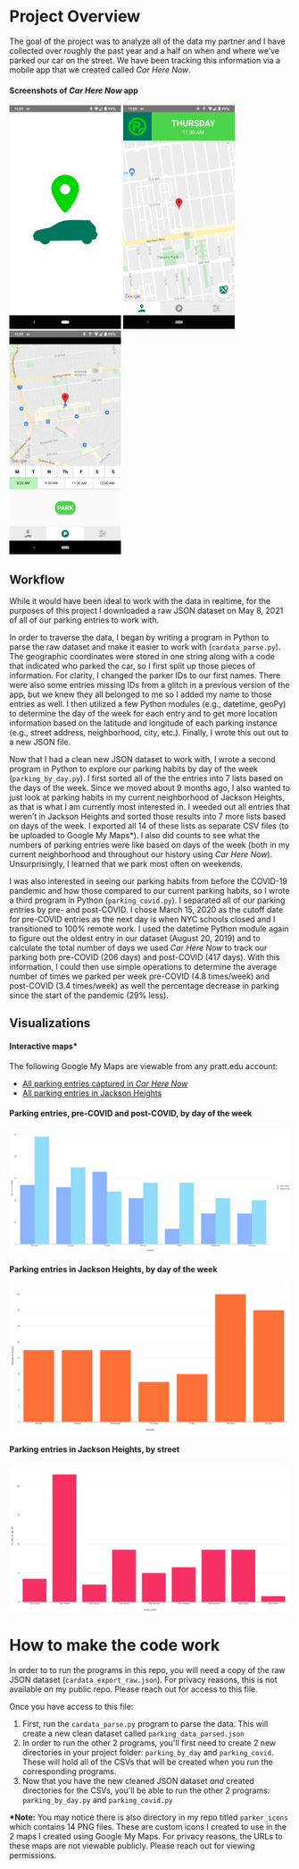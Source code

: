 # Project Overview
The goal of the project was to analyze all of the data my partner and I have collected over roughly the past year and a half on when and where we’ve parked our car on the street. We have been tracking this information via a mobile app that we created called _Car Here Now_.

#### Screenshots of _Car Here Now_ app
<img src="assets/images/car-her-now_opening-screen.png" width="200">     <img src="assets/images/car-here-now_current-spot.png" width="200">     <img src="assets/images/car-here-now_park.png" width="200">

## Workflow
While it would have been ideal to work with the data in realtime, for the purposes of this project I downloaded a raw JSON dataset on May 8, 2021 of all of our parking entries to work with.

In order to traverse the data, I began by writing a program in Python to parse the raw dataset and make it easier to work with (`cardata_parse.py`). The geographic coordinates were stored in one string along with a code that indicated who parked the car, so I first split up those pieces of information. For clarity, I changed the parker IDs to our first names. There were also some entries missing IDs from a glitch in a previous version of the app, but we knew they all belonged to me so I added my name to those entries as well. I then utilized a few Python modules (e.g., datetime, geoPy) to determine the day of the week for each entry and to get more location information based on the latitude and longitude of each parking instance (e.g., street address, neighborhood, city, etc.). Finally, I wrote this out out to a new JSON file.

Now that I had a clean new JSON dataset to work with, I wrote a second program in Python to explore our parking habits by day of the week (`parking_by_day.py`). I first sorted all of the the entries into 7 lists based on the days of the week. Since we moved about 9 months ago, I also wanted to just look at parking habits in my current neighborhood of Jackson Heights, as that is what I am currently most interested in. I weeded out all entries that weren’t in Jackson Heights and sorted those results into 7 more lists based on days of the week. I exported all 14 of these lists as separate CSV files (to be uploaded to Google My Maps\*). I also did counts to see what the numbers of parking entries were like based on days of the week (both in my current neighborhood and throughout our history using _Car Here Now_). Unsurprisingly, I learned that we park most often on weekends.

I was also interested in seeing our parking habits from before the COVID-19 pandemic and how those compared to our current parking habits, so I wrote a third program in Python (`parking_covid.py`). I separated all of our parking entries by pre- and post-COVID. I chose March 15, 2020 as the cutoff date for pre-COVID entries as the next day is when NYC schools closed and I transitioned to 100% remote work. I used the datetime Python module again to figure out the oldest entry in our dataset (August 20, 2019) and to calculate the total number of days we used _Car Here Now_ to track our parking both pre-COVID (206 days) and post-COVID (417 days). With this information, I could then use simple operations to determine the average number of times we parked per week pre-COVID (4.8 times/week) and post-COVID (3.4 times/week) as well the percentage decrease in parking since the start of the pandemic (29% less).

## Visualizations
#### Interactive maps\*
The following Google My Maps are viewable from any pratt.edu account:
- [All parking entries captured in *Car Here Now*](https://www.google.com/maps/d/edit?mid=1L90LDmH8kuZISay9kq9xrFWn_UH56Nsy&usp=sharing "All parking entries captured in *Car Here Now*")
- [All parking entries in Jackson Heights](https://www.google.com/maps/d/edit?mid=1WOKakol7v6hZVbQoW-O44-ymsFjCNhEu&usp=sharing "Parking entries in Jackson Heights")

#### Parking entries, pre-COVID and post-COVID, by day of the week
![Parking entries, pre-COVID and post-COVID, by day of the week](assets/images/parking_by_day_covid.png)
#### Parking entries in Jackson Heights, by day of the week
![Parking entries in Jackson Heights, by day of the week](assets/images/parking_by_day_JH.png)
#### Parking entries in Jackson Heights, by street
![Parking entries in Jackson Heights, by street](assets/images/parking_by_street_JH.png)

# How to make the code work
In order to to run the programs in this repo, you will need a copy of the raw JSON dataset (`cardata_export_raw.json`). For privacy reasons, this is not available on my public repo. Please reach out for access to this file.

Once you have access to this file:
1. First, run the `cardata_parse.py` program to parse the data. This will create a new clean dataset called `parking_data_parsed.json`
2. In order to run the other 2 programs, you'll first need to create 2 new directories in your project folder: `parking_by_day` and `parking_covid`. These will hold all of the CSVs that will be created when you run the corresponding programs.
3. Now that you have the new cleaned JSON dataset _and_ created directories for the CSVs, you'll be able to run the other 2 programs: `parking_by_day.py` and `parking_covid.py`

**\*Note:** You may notice there is also directory in my repo titled `parker_icons` which contains 14 PNG files. These are custom icons I created to use in the 2 maps I created using Google My Maps. For privacy reasons, the URLs to these maps are not viewable publicly. Please reach out for viewing permissions.
